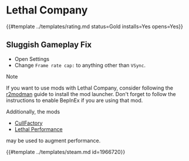 # Lethal Company
<!-- script:Aliases [] -->

{{#template ../templates/rating.md status=Gold installs=Yes opens=Yes}}

## Sluggish Gameplay Fix

- Open Settings
- Change `Frame rate cap:` to anything other than `VSync`.

> [!NOTE]
> If you want to use mods with Lethal Company, consider following the [r2modman](https://docs.getwhisky.app/game-support/r2modman.html) guide to install the mod launcher.
> Don't forget to follow the instructions to enable BepInEx if you are using that mod.
>
> Additionally, the mods
> - [CullFactory](https://thunderstore.io/c/lethal-company/p/fumiko/CullFactory/)
> - [Lethal Performance](https://thunderstore.io/c/lethal-company/p/DiFFoZ/LethalPerformance/)
>
> may be used to augment performance.

{{#template ../templates/steam.md id=1966720}}
